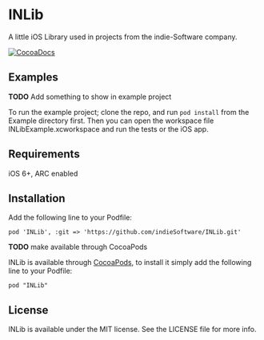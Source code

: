 # INLib

A little iOS Library used in projects from the indie-Software company.

[![CocoaDocs](http://cocoapod-badges.herokuapp.com/v/INLib/badge.png)](http://cocoadocs.org/docsets/INLib)

## Examples

**TODO** Add something to show in example project

To run the example project; clone the repo, and run `pod install` from the Example directory first.
Then you can open the workspace file INLibExample.xcworkspace and run the tests or the iOS app.


## Requirements

iOS 6+, ARC enabled

## Installation

Add the following line to your Podfile:

	pod 'INLib', :git => 'https://github.com/indieSoftware/INLib.git'

**TODO** make available through CocoaPods

INLib is available through [CocoaPods](http://cocoapods.org), to install
it simply add the following line to your Podfile:

    pod "INLib"

## License

INLib is available under the MIT license. See the LICENSE file for more info.

